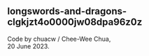 ## longswords-and-dragons-clgkjzt4o0000jw08dpa96z0z

Code by chuacw / Chee-Wee Chua,  
20 June 2023.

